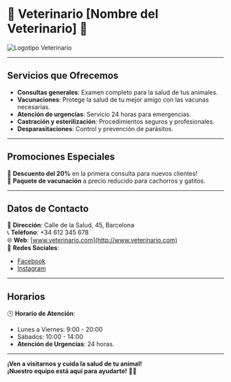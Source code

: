 # 🐾 Veterinario [Nombre del Veterinario] 🐾

![Logotipo Veterinario](ruta/al/logotipo.png)

---

## Servicios que Ofrecemos

- **Consultas generales**: Examen completo para la salud de tus animales.
- **Vacunaciones**: Protege la salud de tu mejor amigo con las vacunas necesarias.
- **Atención de urgencias**: Servicio 24 horas para emergencias.
- **Castración y esterilización**: Procedimientos seguros y profesionales.
- **Desparasitaciones**: Control y prevención de parásitos.

---

## Promociones Especiales

🎉 **Descuento del 20%** en la primera consulta para nuevos clientes!  
🎉 **Paquete de vacunación** a precio reducido para cachorros y gatitos.

---

## Datos de Contacto

📍 **Dirección**: Calle de la Salud, 45, Barcelona  
📞 **Teléfono**: +34 612 345 678  
🌐 **Web**: [www.veterinario.com](http://www.veterinario.com)  
📱 **Redes Sociales**:  
- [Facebook](http://www.facebook.com/veterinario)  
- [Instagram](http://www.instagram.com/veterinario)  

---

## Horarios

🕒 **Horario de Atención**:  
- Lunes a Viernes: 9:00 - 20:00  
- Sábados: 10:00 - 14:00  
- **Atención de Urgencias**: 24 horas.

---

**¡Ven a visitarnos y cuida la salud de tu animal!**  
**¡Nuestro equipo está aquí para ayudarte!** 🐶🐱
